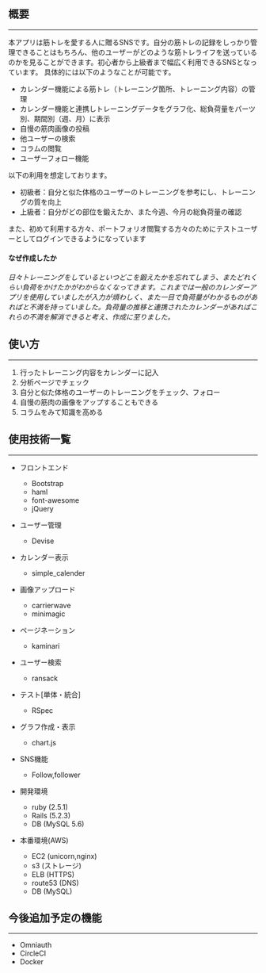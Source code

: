 ## 概要
***

 本アプリは筋トレを愛する人に贈るSNSです。自分の筋トレの記録をしっかり管理できることはもちろん、他のユーザーがどのような筋トレライフを送っているのかを見ることができます。初心者から上級者まで幅広く利用できるSNSとなっています。
 具体的には以下のようなことが可能です。

 - カレンダー機能による筋トレ（トレーニング箇所、トレーニング内容）の管理
 - カレンダー機能と連携しトレーニングデータをグラフ化、総負荷量をパーツ別、期間別（週、月）に表示
 - 自慢の筋肉画像の投稿
 - 他ユーザーの検索
 - コラムの閲覧
 - ユーザーフォロー機能

以下の利用を想定しております。
 - 初級者：自分と似た体格のユーザーのトレーニングを参考にし、トレーニングの質を向上
 - 上級者：自分がどの部位を鍛えたか、また今週、今月の総負荷量の確認
 
また、初めて利用する方々、ポートフォリオ閲覧する方々のためにテストユーザーとしてログインできるようになっています

#### なぜ作成したか
 _日々トレーニングをしているといつどこを鍛えたかを忘れてしまう、またどれくらい負荷をかけたかがわからなくなってきます。これまでは一般のカレンダーアプリを使用していましたが入力が煩わしく、また一目で負荷量がわかるものがあればと不満を持っていました。負荷量の推移と連携されたカレンダーがあればこれらの不満を解消できると考え、作成に至りました。_

## 使い方
***

1. 行ったトレーニング内容をカレンダーに記入
2. 分析ページでチェック
3. 自分と似た体格のユーザーのトレーニングをチェック、フォロー
4. 自慢の筋肉の画像をアップすることもできる
5. コラムをみて知識を高める

## 使用技術一覧
***
* フロントエンド
  - Bootstrap
  - haml
  - font-awesome
  - jQuery

* ユーザー管理
  - Devise

* カレンダー表示
  - simple_calender

* 画像アップロード
  - carrierwave
  - minimagic

* ページネーション
  - kaminari

* ユーザー検索
  - ransack

* テスト[単体・統合]
  - RSpec

* グラフ作成・表示
  - chart.js

* SNS機能
  -  Follow,follower

* 開発環境
  - ruby   (2.5.1)
  - Rails  (5.2.3)
  - DB     (MySQL 5.6)

* 本番環境(AWS)
  - EC2     (unicorn,nginx)
  - s3      (ストレージ)
  - ELB     (HTTPS)
  - route53 (DNS)
  - DB      (MySQL)


## 今後追加予定の機能
***
  - Omniauth
  - CircleCI
  - Docker